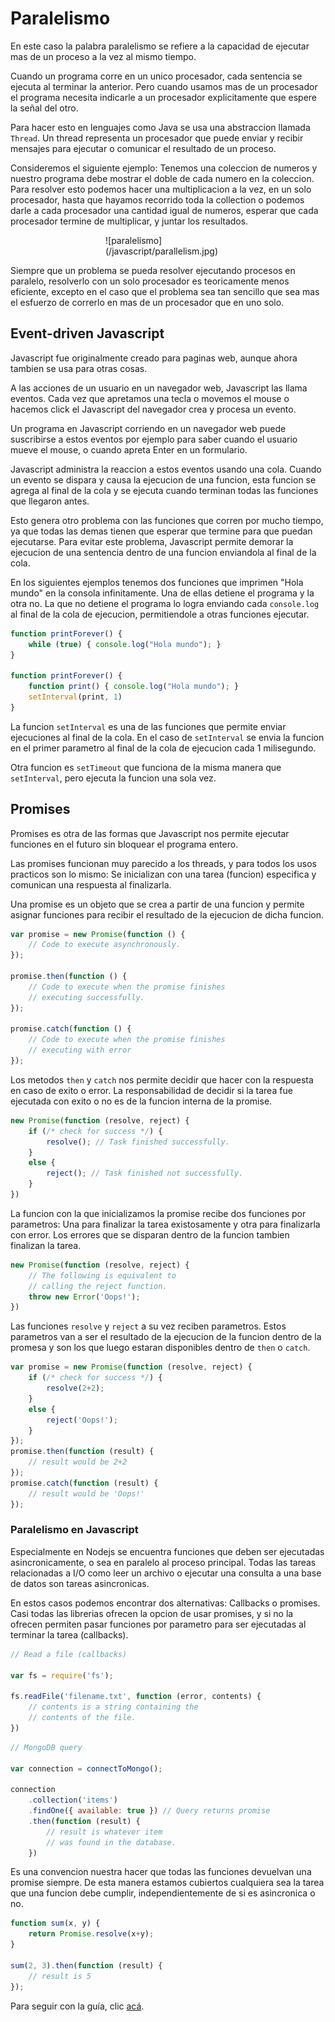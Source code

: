 # Paralelismo

En este caso la palabra paralelismo se refiere a la capacidad de ejecutar mas de un proceso a la vez al mismo tiempo.

Cuando un programa corre en un unico procesador, cada sentencia se ejecuta al terminar la anterior. Pero cuando usamos mas de un procesador el programa necesita indicarle a un procesador explicitamente que espere la señal del otro.

Para hacer esto en lenguajes como Java se usa una abstraccion llamada `Thread`. Un thread representa un procesador que puede enviar y recibir mensajes para ejecutar o comunicar el resultado de un proceso.

Consideremos el siguiente ejemplo: Tenemos una coleccion de numeros y nuestro programa debe mostrar el doble de cada numero en la coleccion. Para resolver esto podemos hacer una multiplicacion a la vez, en un solo procesador, hasta que hayamos recorrido toda la collection o podemos darle a cada procesador una cantidad igual de numeros, esperar que cada procesador termine de multiplicar, y juntar los resultados.

<div style="margin: 0 auto; width: 200px;">![paralelismo](/javascript/parallelism.jpg)</div>

Siempre que un problema se pueda resolver ejecutando procesos en paralelo, resolverlo con un solo procesador es teoricamente menos eficiente, excepto en el caso que el problema sea tan sencillo que sea mas el esfuerzo de correrlo en mas de un procesador que en uno solo.

## Event-driven Javascript

Javascript fue originalmente creado para paginas web, aunque ahora tambien se usa para otras cosas.

A las acciones de un usuario en un navegador web, Javascript las llama eventos. Cada vez que apretamos una tecla o movemos el mouse o hacemos click el Javascript del navegador crea y procesa un evento.

Un programa en Javascript corriendo en un navegador web puede suscribirse a estos eventos por ejemplo para saber cuando el usuario mueve el mouse, o cuando apreta Enter en un formulario.

Javascript administra la reaccion a estos eventos usando una cola. Cuando un evento se dispara y causa la ejecucion de una funcion, esta funcion se agrega al final de la cola y se ejecuta cuando terminan todas las funciones que llegaron antes.

Esto genera otro problema con las funciones que corren por mucho tiempo, ya que todas las demas tienen que esperar que termine para que puedan ejecutarse. Para evitar este problema, Javascript permite demorar la ejecucion de una sentencia dentro de una funcion enviandola al final de la cola.

En los siguientes ejemplos tenemos dos funciones que imprimen "Hola mundo" en la consola infinitamente. Una de ellas detiene el programa y la otra no. La que no detiene el programa lo logra enviando cada `console.log` al final de la cola de ejecucion, permitiendole a otras funciones ejecutar.

```javascript
function printForever() {
	while (true) { console.log("Hola mundo"); }
}

function printForever() {
	function print() { console.log("Hola mundo"); }
	setInterval(print, 1)
}
```

La funcion `setInterval` es una de las funciones que permite enviar ejecuciones al final de la cola. En el caso de `setInterval` se envia la funcion en el primer parametro al final de la cola de ejecucion cada 1 milisegundo.

Otra funcion es `setTimeout` que funciona de la misma manera que `setInterval`, pero ejecuta la funcion una sola vez.

## Promises

Promises es otra de las formas que Javascript nos permite ejecutar funciones en el futuro sin bloquear el programa entero.

Las promises funcionan muy parecido a los threads, y para todos los usos practicos son lo mismo: Se inicializan con una tarea (funcion) especifica y comunican una respuesta al finalizarla.

Una promise es un objeto que se crea a partir de una funcion y permite asignar funciones para recibir el resultado de la ejecucion de dicha funcion.

```javascript
var promise = new Promise(function () {
	// Code to execute asynchronously.
});

promise.then(function () {
	// Code to execute when the promise finishes
	// executing successfully.
});

promise.catch(function () {
	// Code to execute when the promise finishes
	// executing with error
});
```

Los metodos `then` y `catch` nos permite decidir que hacer con la respuesta en caso de exito o error. La responsabilidad de decidir si la tarea fue ejecutada con exito o no es de la funcion interna de la promise.

```javascript
new Promise(function (resolve, reject) {
	if (/* check for success */) {
		resolve(); // Task finished successfully.
	}
	else {
		reject(); // Task finished not successfully.
	}
})
```

La funcion con la que inicializamos la promise recibe dos funciones por parametros: Una para finalizar la tarea existosamente y otra para finalizarla con error. Los errores que se disparan dentro de la funcion tambien finalizan la tarea.

```javascript
new Promise(function (resolve, reject) {
	// The following is equivalent to
	// calling the reject function.
	throw new Error('Oops!');
})
```

Las funciones `resolve` y `reject` a su vez reciben parametros. Estos parametros van a ser el resultado de la ejecucion de la funcion dentro de la promesa y son los que luego estaran disponibles dentro de `then` o `catch`.

```javascript
var promise = new Promise(function (resolve, reject) {
	if (/* check for success */) {
		resolve(2+2);
	}
	else {
		reject('Oops!');
	}
});
promise.then(function (result) {
	// result would be 2+2
});
promise.catch(function (result) {
	// result would be 'Oops!'
});
```

### Paralelismo en Javascript

Especialmente en Nodejs se encuentra funciones que deben ser ejecutadas asincronicamente, o sea en paralelo al proceso principal. Todas las tareas relacionadas a I/O como leer un archivo o ejecutar una consulta a una base de datos son tareas asincronicas.

En estos casos podemos encontrar dos alternativas: Callbacks o promises. Casi todas las librerias ofrecen la opcion de usar promises, y si no la ofrecen permiten pasar funciones por parametro para ser ejecutadas al terminar la tarea (callbacks).

```javascript
// Read a file (callbacks)

var fs = require('fs');

fs.readFile('filename.txt', function (error, contents) {
	// contents is a string containing the
	// contents of the file.
})
```

```javascript
// MongoDB query

var connection = connectToMongo();

connection
	.collection('items')
	.findOne({ available: true }) // Query returns promise
	.then(function (result) {
		// result is whatever item
		// was found in the database.
	})
```

Es una convencion nuestra hacer que todas las funciones devuelvan una promise siempre. De esta manera estamos cubiertos cualquiera sea la tarea que una funcion debe cumplir, independientemente de si es asincronica o no.

```javascript
function sum(x, y) {
	return Promise.resolve(x+y);
}

sum(2, 3).then(function (result) {
	// result is 5
});
```

Para seguir con la guía, clic [acá](/inituy/onboarding/src/master/mongo/basics.md).